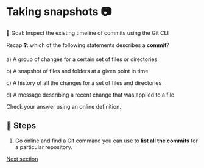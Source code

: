 # Taking snapshots 📷

🎯 Goal: Inspect the existing timeline of commits using the Git CLI

Recap ❓: which of the following statements describes a **commit**?

a) A group of changes for a certain set of files or directories

b) A snapshot of files and folders at a given point in time

c) A history of all the changes for a set of files and directories

d) A message describing a recent change that was applied to a file


Check your answer using an online definition.

## 👣 Steps


1. Go online and find a Git command you can use to **list all the commits** for a particular repository.



[Next section](./timelines-branches.md)
